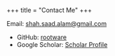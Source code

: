 +++
title = "Contact Me"
+++

Email: shah.saad.alam@gmail.com


- GitHub: [rootware](https://github.com/rootware)
- Google Scholar: [Scholar Profile](https://scholar.google.com/citations?user=dpsqpvYAAAAJ&hl=en)
